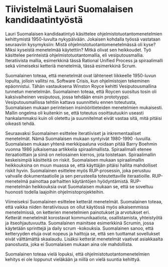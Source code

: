 # Tiivistelmä Lauri Suomalaisen kandidaatintyöstä

Lauri Suomalaisen kandidaatintyö käsittelee ohjelmistotuotantomenetelmien kehittymistä 1950-luvulta nykypäivään.
Jokaisen kohdalla työssä vastataan seuraaviin kysymyksiin: Mistä ohjelmistotuotantomenetelmässä oli kyse? Miksi kyseistä
menetelmää käytettiin? Mitkä olivat sen heikkoudet. Työ käsittelee perinteistä ohjelmistotuotantomallia, eli vesiputousmallia. Iteratiivista 
mallia, esimerkkinä tässä Rational Unified Process ja spiraalimalli sekä viimeiseksi ketteriä menetelmiä, tässä esimerkkinä Scrum. 

Suomalainen toteaa,
että menetelmät ovat lähteneet liikkeelle 1950-luvun lopulta, jolloin vallitsi ns. Software Crisis, kun ohjelmistojen tekeminen epäonnistui. Tähän vastauksena 
Winston Royce kehitti Vesiputousmallina tunnetun menetelmän. Suomalainen toteaa, että Roycen suositus tosin oli kaksivaiheinen vesiputous, jossa tehdään ensin prototyyppi. 
Vesiputousmallissa tehtiin kattava suunnittelu ennen toteutusta, Suomalaisen mukaan perinteisen insinööritieteiden menetelmien mukaisesti. Mallin ongelma oli kuitenkin se,
että toteutus osoittautuukin useasti hankalammaksi kuin oli oletettu ja suunnitelmat eivät vastaa sitä, mitä pitäisi oikeasti tehdä.

Seuraavaksi Suomalainen esittelee iteratiiviset ja inkrementaaliset menetelmät. Nämä Suomalaisen mukaan syntyivät 1980-1990 -luvuilla. Suomalaisen mukaan yhtenä
merkkipaaluna voidaan pitää Barry Boehmin vuonna 1986 julkaisemaa artikkelia spiraalimallista. Spiraalimalli etenee iteraatioittain ja siinä on neliosainen 
kierros, jota toistetaan. Spiraalimallin keskeisimpiä käsitteitä on riskit. Suomalaisen mukaan spiraalimallin heikkouksina on muun muassa se, että käyttäjän pitäisi
hallita mahdolliset riskit hyvin. Suomalainen esittelee myös RUP-prosessin, joka perustuu vahvalle dokumentaatiolle ja sen perusteella toteutettaville iteraatioille.
RUP-menetelmä painottaa parhaitten käytäntöjen hyödyntämistä. RUP-menetelmän heikkouksia ovat Suomalaisen mukaan se, että se soveltuu huonosti todella laajoihin 
ohjelmistoprojekteihin. 

Viimeiseksi Suomalainen esittelee ketterät menetelmät. Suomalainen toteaa, että vaikka niiden iteratiivisuus on ollut käytössä myös aikaisemmissa menetelmissä, on
ketterien menetelmien painotukset ja arvotukset eri. Ketterät menetelmät korostavat kommunikaatiota, osallistamista, yhteistyötä ja itseohjautuvuutta. Suomalainen
mainitsee esimerkkinä Scrumin, jossa käytetään sprinttejä ja daily scrum -kokouksia. Suomalainen sanoo, että ketteryyden etuja ovat nopeus ja haittoja se, että sen 
tuottamat sovellukset eivät välttämättä skaalaudu. Lisäksi ketterät menetelmät vaativat asiakkaalta panostusta, joka ei Suomalaisen mukaan aina ole mahdollista.

Suomalainen toteaa vielä lopuksi, että ohjelmistotuotantomenetelmien kehitys ei ole loppunut vieläkään ja niillä on vielä suuntia kehittyä. 
